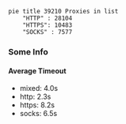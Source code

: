 
```mermaid
pie title 39210 Proxies in list
    "HTTP" : 28104
    "HTTPS": 10483
    "SOCKS" : 7577
```

### Some Info
#### Average Timeout

- mixed: 4.0s
- http: 2.3s
- https: 8.2s
- socks: 6.5s